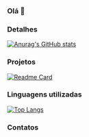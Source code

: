 ### Olá 👋

### Detalhes

[![Anurag's GitHub stats](https://github-readme-stats.vercel.app/api?username=kevincabral7&show_icons=true&theme=dark)](https://github.com/anuraghazra/github-readme-stats)

### Projetos

[![Readme Card](https://github-readme-stats.vercel.app/api/pin/?username=kevincabral7&repo=kevincabral7&theme=dark)](https://github.com/anuraghazra/github-readme-stats)

### Linguagens utilizadas

[![Top Langs](https://github-readme-stats.vercel.app/api/top-langs/?username=kevincabral7&layout=compact)](https://github.com/anuraghazra/github-readme-stats)


### Contatos
